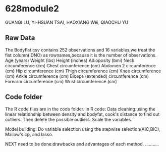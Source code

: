 # 628module2
GUANQI LU, YI-HSUAN TSAI, HAOXIANG Wei, QIAOCHU YU  

## Raw Data  
The BodyFat.csv contains 252 observations and 16 variables,we treat the fist column(IDNO) as rownames,because it is the number of observations. 
Age (years)
Weight (lbs)
Height (inches)
Adioposity (bmi)
Neck circumference (cm) 
Chest circumference (cm)
Abdomen 2 circumference (cm) 
Hip circumference (cm) 
Thigh circumference (cm)
Knee circumference (cm)
Ankle circumference (cm)
Biceps (extended) 
circumference (cm) 
Forearm circumference (cm)
Wrist circumference (cm)  

## Code folder
The R code files are in the code folder. 
In R code:
Data cleaning:using the linear relationship between density and bodyfat, cook's distance to find out outliers. Then delete the possible outliers. Scale the variables.

Model building:
Do variable selection using the stepwise selection(AIC,BIC), Mallow's cp, and lasso.

NEXT need to be done:drawbacks and advantages of each method.
...........




